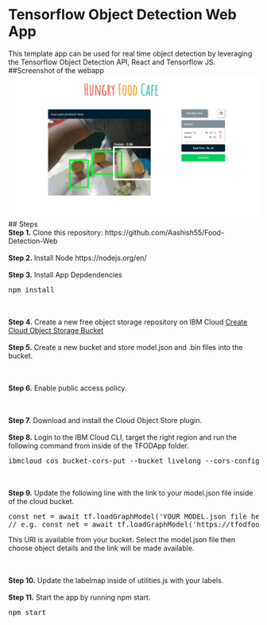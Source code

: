 # Tensorflow Object Detection Web App
<p>This template app can be used for real time object detection by leveraging the Tensorflow Object Detection API, React and Tensorflow JS. 
<br>
##Screenshot of the webapp
  <img src='/src/screenshots/screenshot1.png' />
<br>
## Steps
<br />
<b>Step 1.</b> Clone this repository: https://github.com/Aashish55/Food-Detection-Web
<br/><br/>
<b>Step 2.</b> Install Node https://nodejs.org/en/
<br/><br/>
<b>Step 3.</b> Install App Depdendencies 
<pre>npm install</pre>
<br/><br/>
<b>Step 4.</b> Create a new free object storage repository on IBM Cloud <a href="https://cloud.ibm.com/objectstorage/create">Create Cloud Object Storage Bucket</a> 
<br/><br/>
<b>Step 5.</b> Create a new bucket and store model.json and .bin files into the bucket.</a> 

<br/><br/>
<b>Step 6.</b> Enable public access policy.</a> 

<br/><br/>
<b>Step 7.</b> Download and install the Cloud Object Store plugin.</a> 
<br/><br/>
<b>Step 8.</b> Login to the IBM Cloud CLI, target the right region and run the following command from inside of the TFODApp folder.</a> 
<pre>ibmcloud cos bucket-cors-put --bucket livelong --cors-configuration file://corsconfig.json</pre>
<br/><br/>
<b>Step 9.</b> Update the following line with the link to your model.json file inside of the cloud bucket.</a> 
<pre>
const net = await tf.loadGraphModel('YOUR MODEL.json file here')
// e.g. const net = await tf.loadGraphModel('https://tfodfooddetection.s3.jp-tok.cloud-object-storage.appdomain.cloud/model.json')
</pre>
This URI is available from your bucket. Select the model.json file then choose object details and the link will be made available. 

<br/><br/>
<b>Step 10.</b> Update the labelmap inside of utilities.js with your labels.</a> 
<br/><br/>
<b>Step 11.</b> Start the app by running npm start.</a> 
<pre>npm start</pre>
<br/><br/>
